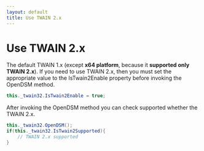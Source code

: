 ```yaml
---
layout: default
title: Use TWAIN 2.x
---
```

# Use TWAIN 2.x

The default TWAIN 1.x (except **x64 platform**, because it **supported only TWAIN 2.x**). If you need to use TWAIN 2.x, then you must set the appropriate value to the IsTwain2Enable property before invoking the OpenDSM method.

```c#
this._twain32.IsTwain2Enable = true;
```

After invoking the OpenDSM method you can check supported whether the TWAIN 2.x.

```c#
this._twain32.OpenDSM();
if(this._twain32.IsTwain2Supported){
    // TWAIN 2.x supported
}
```


